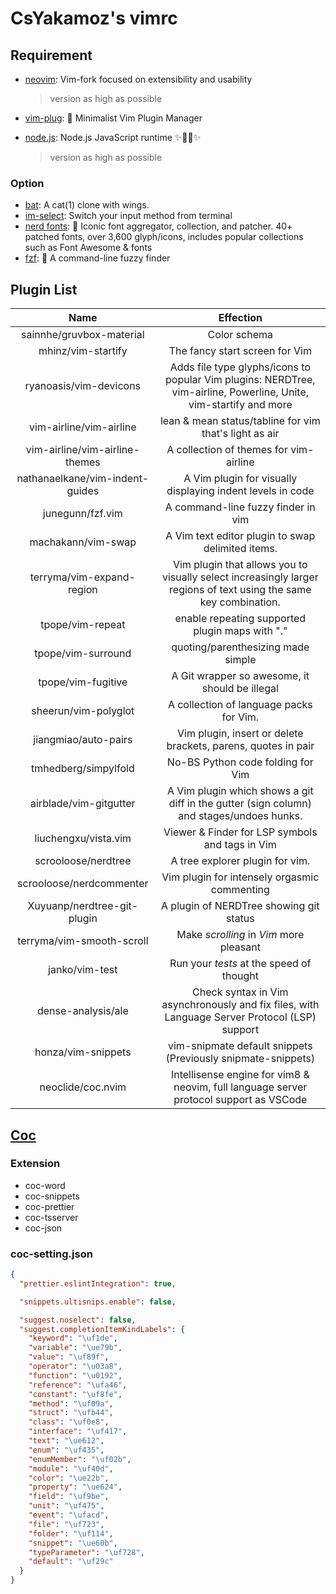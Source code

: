 # CsYakamoz's vimrc

## Requirement

- [neovim](https://github.com/neovim/neovim): Vim-fork focused on extensibility and usability

  > version as high as possible

- [vim-plug](https://github.com/junegunn/vim-plug): 🌺 Minimalist Vim Plugin Manager

- [node.js](https://github.com/nodejs/node): Node.js JavaScript runtime ✨🐢🚀✨

  > version as high as possible

### Option

- [bat](https://github.com/sharkdp/bat): A cat(1) clone with wings.
- [im-select](https://github.com/daipeihust/im-select): Switch your input method from terminal
- [nerd fonts](https://github.com/ryanoasis/nerd-fonts): 🔡 Iconic font aggregator, collection, and patcher. 40+ patched fonts, over 3,600 glyph/icons, includes popular collections such as Font Awesome & fonts
- [fzf](https://github.com/junegunn/fzf): 🌸 A command-line fuzzy finder

## Plugin List

|              Name               |                          Effection                           |
| :-----------------------------: | :----------------------------------------------------------: |
|    sainnhe/gruvbox-material     |                         Color schema                         |
|       mhinz/vim-startify        |                The fancy start screen for Vim                |
|     ryanoasis/vim-devicons      | Adds file type glyphs/icons to popular Vim plugins: NERDTree, vim-airline, Powerline, Unite, vim-startify and more |
|     vim-airline/vim-airline     |    lean & mean status/tabline for vim that's light as air    |
| vim-airline/vim-airline-themes  |            A collection of themes for vim-airline            |
| nathanaelkane/vim-indent-guides |  A Vim plugin for visually displaying indent levels in code  |
|        junegunn/fzf.vim         |              A command-line fuzzy finder in vim              |
|       machakann/vim-swap        |      A Vim text editor plugin to swap delimited items.       |
|    terryma/vim-expand-region    | Vim plugin that allows you to visually select increasingly larger regions of text using the same key combination. |
|        tpope/vim-repeat         |       enable repeating supported plugin maps with "."        |
|       tpope/vim-surround        |              quoting/parenthesizing made simple              |
|       tpope/vim-fugitive        |        A Git wrapper so awesome, it should be illegal        |
|      sheerun/vim-polyglot       |           A collection of language packs for Vim.            |
|      jiangmiao/auto-pairs       | Vim plugin, insert or delete brackets, parens, quotes in pair |
|      tmhedberg/simpylfold       |              No-BS Python code folding for Vim               |
|     airblade/vim-gitgutter      | A Vim plugin which shows a git diff in the gutter (sign column) and stages/undoes hunks. |
|      liuchengxu/vista.vim       |       Viewer & Finder for LSP symbols and tags in Vim        |
|       scrooloose/nerdtree       |               A tree explorer plugin for vim.                |
|    scrooloose/nerdcommenter     |         Vim plugin for intensely orgasmic commenting         |
|   Xuyuanp/nerdtree-git-plugin   |           A plugin of NERDTree showing git status            |
|    terryma/vim-smooth-scroll    |           Make *scrolling* in *Vim* more pleasant            |
|         janko/vim-test          |           Run your *tests* at the speed of thought           |
|       dense-analysis/ale        | Check syntax in Vim asynchronously and fix files, with Language Server Protocol (LSP) support |
|       honza/vim-snippets        | vim-snipmate default snippets (Previously snipmate-snippets) |
|        neoclide/coc.nvim        | Intellisense engine for vim8 & neovim, full language server protocol support as VSCode |

## [Coc](https://github.com/neoclide/coc.nvim)

### Extension

- coc-word
- coc-snippets
- coc-prettier
- coc-tsserver
- coc-json

### coc-setting.json

```json
{
  "prettier.eslintIntegration": true,

  "snippets.ultisnips.enable": false,

  "suggest.noselect": false,
  "suggest.completionItemKindLabels": {
    "keyword": "\uf1de",
    "variable": "\ue79b",
    "value": "\uf89f",
    "operator": "\u03a8",
    "function": "\u0192",
    "reference": "\ufa46",
    "constant": "\uf8fe",
    "method": "\uf09a",
    "struct": "\ufb44",
    "class": "\uf0e8",
    "interface": "\uf417",
    "text": "\ue612",
    "enum": "\uf435",
    "enumMember": "\uf02b",
    "module": "\uf40d",
    "color": "\ue22b",
    "property": "\ue624",
    "field": "\uf9be",
    "unit": "\uf475",
    "event": "\ufacd",
    "file": "\uf723",
    "folder": "\uf114",
    "snippet": "\ue60b",
    "typeParameter": "\uf728",
    "default": "\uf29c"
  }
}
```



